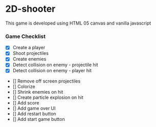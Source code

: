 # 2D-shooter
This game is developed using HTML 05 canvas and vanilla javascript

### Game Checklist

- [X] Create a player 
- [X] Shoot projectiles
- [X] Create enemies
- [X] Detect collision on enemy - projectile hit
- [X] Detect collision on enemy - player hit
- [] Remove off screen projectiles
- [] Colorize
- [] Shrink enemies on hit
- [] Create particle explosion on hit
- [] Add score
- [] Add game over UI
- [] Add restart button 
- [] Add start game button


